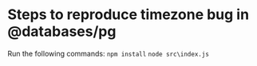 # Steps to reproduce timezone bug in @databases/pg
Run the following commands:
`npm install`
`node src\index.js`

